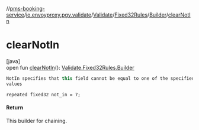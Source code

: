 //[pms-booking-service](../../../../../index.md)/[io.envoyproxy.pgv.validate](../../../index.md)/[Validate](../../index.md)/[Fixed32Rules](../index.md)/[Builder](index.md)/[clearNotIn](clear-not-in.md)

# clearNotIn

[java]\
open fun [clearNotIn](clear-not-in.md)(): [Validate.Fixed32Rules.Builder](index.md)

```kotlin
NotIn specifies that this field cannot be equal to one of the specified
values

```
`repeated fixed32 not_in = 7;`

#### Return

This builder for chaining.